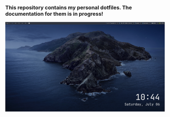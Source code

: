 ### This repository contains my personal dotfiles. The documentation for them is in progress!

![Desktop](./img/desktop.png)